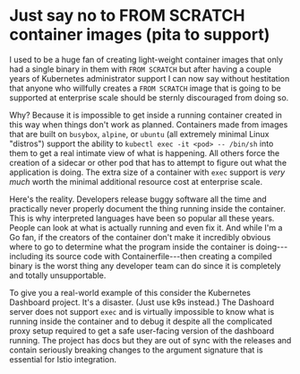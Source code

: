 # Just say no to FROM SCRATCH container images (pita to support)

I used to be a huge fan of creating light-weight container images that only had a single binary in them with `FROM SCRATCH` but after having a couple years of Kubernetes administrator support I can now say without hestitation that anyone who willfully creates a `FROM SCRATCH` image that is going to be supported at enterprise scale should be sternly discouraged from doing so.

Why? Because it is impossible to get inside a running container created in this way when things don't work as planned. Containers made from images that are built on `busybox`, `alpine`, or `ubuntu` (all extremely minimal Linux "distros") support the ability to `kubectl exec -it <pod> -- /bin/sh` into them to get a real intimate view of what is happening. All others force the creation of  a sidecar or other pod that has to attempt to figure out what the application is doing. The extra size of a container with `exec` support is *very much* worth the minimal additional resource cost at enterprise scale.

Here's the reality. Developers release buggy software all the time and practically never properly document the thing running inside the container. This is why interpreted languages have been so popular all these years. People can look at what is actually running and even fix it. And while I'm a Go fan, if the creators of the container don't make it incredibly obvious where to go to determine what the program inside the container is doing---including its source code with Containerfile---then creating a compiled binary is the worst thing any developer team can do since it is completely and totally unsupportable.

To give you a real-world example of this consider the Kubernetes Dashboard project. It's a disaster. (Just use k9s instead.) The Dashoard server does not support `exec` and is virtually impossible to know what is running inside the container and to debug it despite all the complicated proxy setup required to get a safe user-facing version of the dashboard running. The project has docs but they are out of sync with the releases and contain seriously breaking changes to the argument signature that is essential for Istio integration.

